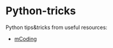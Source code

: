 # Python-tricks
Python tips&amp;tricks from useful resources:
- [mCoding](https://www.youtube.com/channel/UCaiL2GDNpLYH6Wokkk1VNcg)
